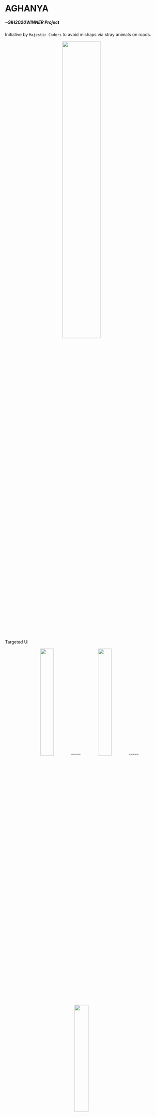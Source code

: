# AGHANYA
##### <i>~SIH2020WINNER Project</i> <br>
Initiative by ```Majestic Coders``` to avoid mishaps via stray animals on roads.

<p align="center" width="100%">
    <img width="50%" src="https://user-images.githubusercontent.com/47329072/120858418-62535600-c5a0-11eb-8ce3-256b484d45cd.gif">

Targeted UI
    
<p align="center" width="100%">
    <img width="30%" src="https://github.com/Ruchikamodgil/AGHANYA/blob/master/User%20APP%20UI/Page2.png">  -----
    <img width="30%" src="https://github.com/Ruchikamodgil/AGHANYA/blob/master/User%20APP%20UI/Page1.png"> -----
    <img width="30%" src="https://github.com/Ruchikamodgil/AGHANYA/blob/master/User%20APP%20UI/Page3.png">
<br>
    <br>
    <br>

| Links |
| ------|    
| Low Fidelity Working App APK:  https://drive.google.com/file/d/1CrdFvo33kndQASYK00oKrRmb9yptk8oj/view?usp=sharing   |
| WEBSITE:  https://aghanya-test-py.web.app/ |    
| Video:  https://twitter.com/ModgilRuchika/status/1285882305920135169  |
